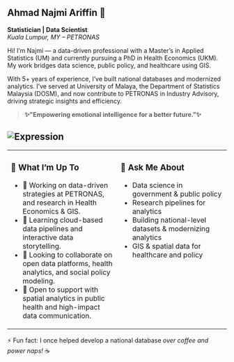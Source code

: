 ## Ahmad Najmi Ariffin 👋  
**Statistician | Data Scientist**  
*Kuala Lumpur, MY – PETRONAS*

Hi! I’m Najmi — a data-driven professional with a Master’s in Applied Statistics (UM) and currently pursuing a PhD in Health Economics (UKM). My work bridges data science, public policy, and healthcare using GIS.

With 5+ years of experience, I’ve built national databases and modernized analytics. I’ve served at University of Malaya, the Department of Statistics Malaysia (DOSM), and now contribute to PETRONAS in Industry Advisory, driving strategic insights and efficiency.

> **✨"Empowering emotional intelligence for a better future."✨**

![Expression](https://media0.giphy.com/media/v1.Y2lkPTc5MGI3NjExa2w0Mm15aXd6cHM5Z2hhNnlkc3JrMWltbmdkNHV2ajFjeHpveXFwMyZlcD12MV9pbnRlcm5hbF9naWZfYnlfaWQmY3Q9Zw/IHnROpQICe4kE/giphy.gif)
---
<table border="0" style="border: none;">
  <tr>
    <td valign="top" width="50%">

<h3>🚀 What I’m Up To</h3>

<ul>
  <li>🔭 Working on data-driven strategies at PETRONAS, and research in Health Economics & GIS.</li>
  <li>🌱 Learning cloud-based data pipelines and interactive data storytelling.</li>
  <li>👯 Looking to collaborate on open data platforms, health analytics, and social policy modeling.</li>
  <li>🤔 Open to support with spatial analytics in public health and high-impact data communication.</li>
</ul>

</td>
<td valign="top" width="50%">

<h3>💬 Ask Me About</h3>

<ul>
  <li>Data science in government & public policy</li>
  <li>Research pipelines for analytics</li>
  <li>Building national-level datasets & modernizing analytics</li>
  <li>GIS & spatial data for healthcare and policy</li>
</ul>

</td>
</tr>
</table>

⚡ Fun fact: I once helped develop a national database *over coffee and power naps!* ☕



